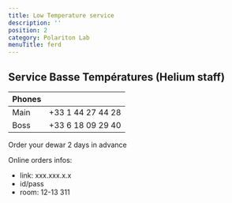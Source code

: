```yaml
---
title: Low Temperature service
description: ''
position: 2
category: Polariton Lab
menuTitle: ferd
---
```


## Service Basse Températures (Helium staff)

| Phones | |
| --- | --- |
| Main | +33 1 44 27 44 28 |
| Boss | +33 6 18 09 29 40 |

<alert type="warning">Order your dewar 2 days in advance</alert>

Online orders infos:
- link: xxx.xxx.x.x
- id/pass
- room: 12-13 311



